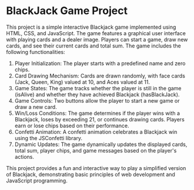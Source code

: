 # BlackJack Game Project
This project is a simple interactive Blackjack game implemented using HTML, CSS, and JavaScript. The game features a graphical user interface with playing cards and a dealer image. Players can start a game, draw new cards, and see their current cards and total sum. The game includes the following functionalities:

1. Player Initialization: The player starts with a predefined name and zero chips.
2. Card Drawing Mechanism: Cards are drawn randomly, with face cards (Jack, Queen, King) valued at 10, and Aces valued at 11.
3. Game States: The game tracks whether the player is still in the game (isAlive) and whether they have achieved Blackjack (hasBlackJack).
4. Game Controls: Two buttons allow the player to start a new game or draw a new card.
5. Win/Loss Conditions: The game determines if the player wins with a Blackjack, loses by exceeding 21, or continues drawing cards. Players earn or lose chips based on their performance.
6. Confetti Animation: A confetti animation celebrates a Blackjack win using the JSConfetti library.
7. Dynamic Updates: The game dynamically updates the displayed cards, total sum, player chips, and game messages based on the player's actions.

This project provides a fun and interactive way to play a simplified version of Blackjack, demonstrating basic principles of web development and JavaScript programming.
